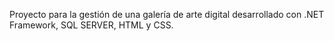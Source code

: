 Proyecto para la gestión de una galería de arte digital desarrollado con .NET Framework, SQL SERVER, HTML y CSS.
